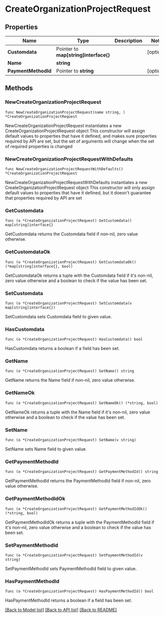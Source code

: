 # CreateOrganizationProjectRequest

## Properties

Name | Type | Description | Notes
------------ | ------------- | ------------- | -------------
**Customdata** | Pointer to **map[string]interface{}** |  | [optional] 
**Name** | **string** |  | 
**PaymentMethodId** | Pointer to **string** |  | [optional] 

## Methods

### NewCreateOrganizationProjectRequest

`func NewCreateOrganizationProjectRequest(name string, ) *CreateOrganizationProjectRequest`

NewCreateOrganizationProjectRequest instantiates a new CreateOrganizationProjectRequest object
This constructor will assign default values to properties that have it defined,
and makes sure properties required by API are set, but the set of arguments
will change when the set of required properties is changed

### NewCreateOrganizationProjectRequestWithDefaults

`func NewCreateOrganizationProjectRequestWithDefaults() *CreateOrganizationProjectRequest`

NewCreateOrganizationProjectRequestWithDefaults instantiates a new CreateOrganizationProjectRequest object
This constructor will only assign default values to properties that have it defined,
but it doesn't guarantee that properties required by API are set

### GetCustomdata

`func (o *CreateOrganizationProjectRequest) GetCustomdata() map[string]interface{}`

GetCustomdata returns the Customdata field if non-nil, zero value otherwise.

### GetCustomdataOk

`func (o *CreateOrganizationProjectRequest) GetCustomdataOk() (*map[string]interface{}, bool)`

GetCustomdataOk returns a tuple with the Customdata field if it's non-nil, zero value otherwise
and a boolean to check if the value has been set.

### SetCustomdata

`func (o *CreateOrganizationProjectRequest) SetCustomdata(v map[string]interface{})`

SetCustomdata sets Customdata field to given value.

### HasCustomdata

`func (o *CreateOrganizationProjectRequest) HasCustomdata() bool`

HasCustomdata returns a boolean if a field has been set.

### GetName

`func (o *CreateOrganizationProjectRequest) GetName() string`

GetName returns the Name field if non-nil, zero value otherwise.

### GetNameOk

`func (o *CreateOrganizationProjectRequest) GetNameOk() (*string, bool)`

GetNameOk returns a tuple with the Name field if it's non-nil, zero value otherwise
and a boolean to check if the value has been set.

### SetName

`func (o *CreateOrganizationProjectRequest) SetName(v string)`

SetName sets Name field to given value.


### GetPaymentMethodId

`func (o *CreateOrganizationProjectRequest) GetPaymentMethodId() string`

GetPaymentMethodId returns the PaymentMethodId field if non-nil, zero value otherwise.

### GetPaymentMethodIdOk

`func (o *CreateOrganizationProjectRequest) GetPaymentMethodIdOk() (*string, bool)`

GetPaymentMethodIdOk returns a tuple with the PaymentMethodId field if it's non-nil, zero value otherwise
and a boolean to check if the value has been set.

### SetPaymentMethodId

`func (o *CreateOrganizationProjectRequest) SetPaymentMethodId(v string)`

SetPaymentMethodId sets PaymentMethodId field to given value.

### HasPaymentMethodId

`func (o *CreateOrganizationProjectRequest) HasPaymentMethodId() bool`

HasPaymentMethodId returns a boolean if a field has been set.


[[Back to Model list]](../README.md#documentation-for-models) [[Back to API list]](../README.md#documentation-for-api-endpoints) [[Back to README]](../README.md)


